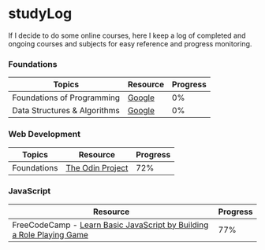 # studyLog
If I decide to do some online courses, here I keep a log of completed and ongoing courses and subjects for easy reference and progress monitoring.

### Foundations
Topics|Resource|Progress|
|---|---|---|
|Foundations of Programming|[Google](https://techdevguide.withgoogle.com/paths/foundational/)|0%|
|Data Structures & Algorithms|[Google](https://techdevguide.withgoogle.com/paths/data-structures-and-algorithms/)|0%|


### Web Development
Topics|Resource|Progress|
|---|---|---|
|Foundations|[The Odin Project](https://www.theodinproject.com/)|72%|



### JavaScript
|Resource|Progress|
|---|---|
|FreeCodeCamp - [Learn Basic JavaScript by Building a Role Playing Game](https://www.freecodecamp.org/learn/javascript-algorithms-and-data-structures-v8/learn-basic-javascript-by-building-a-role-playing-game/step-1)|77%|
